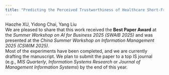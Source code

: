 ```yaml
---
title: "Predicting the Perceived Trustworthiness of Healthcare Short-From Videos: A Deep Neural Point Process–enhanced Multimodal Learning Approach"
---
```

Haozhe XU, Yidong Chai, Yang Liu  
We are pleased to share that this work received the **Best Paper Award** at the *Summer Workshop on AI for Business 2025 (SWAIB 2025)* and was presented at the *China Summer Workshop on Information Management 2025 (CSWIM 2025)*.  
Most of the experiments have been completed, and we are currently drafting the manuscript. We plan to submit the paper to a top IS journal (e.g., *MIS Quarterly*,  *Information Systems Research* or *Journal of Management Information Systems*) by the end of this year.
